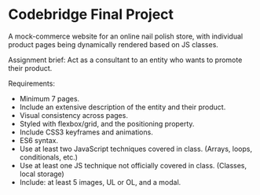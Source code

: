 # Codebridge Final Project

A mock-commerce website for an online nail polish store, with individual product pages being dynamically rendered based on JS classes.

Assignment brief: Act as a consultant to an entity who wants to promote their product.

Requirements:
- Minimum 7 pages.
- Include an extensive description of the entity and their product.
- Visual consistency across pages.
- Styled with flexbox/grid, and the positioning property.
- Include CSS3 keyframes and animations.
- ES6 syntax.
- Use at least two JavaScript techniques covered in class. (Arrays, loops, conditionals, etc.)
- Use at least one JS technique not officially covered in class. (Classes, local storage)
- Include: at least 5 images, UL or OL, and a modal.
